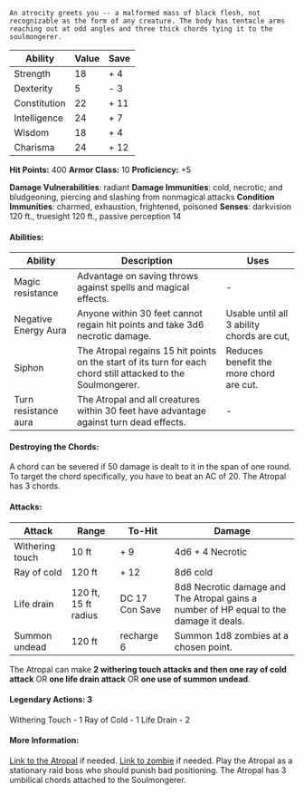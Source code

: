 	An atrocity greets you -- a malformed mass of black flesh, not recognizable as the form of any creature. The body has tentacle arms reaching out at odd angles and three thick chords tying it to the soulmongerer.

| Ability | Value | Save |
| - | - | - | 
| Strength | 18 | + 4 |
| Dexterity | 5 | - 3 | 
| Constitution | 22 | + 11 | 
| Intelligence | 24 | + 7 | 
| Wisdom | 18 | + 4 |
| Charisma | 24 | + 12 |

**Hit Points:** 400
**Armor Class:** 10
**Proficiency:** +5

**Damage Vulnerabilities**: radiant
**Damage Immunities**: cold, necrotic; and bludgeoning, piercing and slashing from nonmagical attacks
**Condition Immunities**: charmed, exhaustion, frightened, poisoned
**Senses**: darkvision 120 ft., truesight 120 ft., passive perception 14

#### Abilities:
| Ability | Description | Uses |
| - | - | - |
| Magic resistance | Advantage on saving throws against spells and magical effects. | - |
| Negative Energy Aura | Anyone within 30 feet cannot regain hit points and take 3d6 necrotic damage. | Usable until all 3 ability chords are cut, |
| Siphon | The Atropal regains 15 hit points on the start of its turn for each chord still attacked to the Soulmongerer. | Reduces benefit the more chord are cut. | 
| Turn resistance aura | The Atropal and all creatures within 30 feet have advantage against turn dead effects. | - |

#### Destroying the Chords:
A chord can be severed if 50 damage is dealt to it in the span of one round. To target the chord specifically, you have to beat an AC of 20. 
The Atropal has 3 chords. 
#### Attacks:
| Attack | Range | To-Hit | Damage |
| - | - | - | - | 
| Withering touch | 10 ft | + 9 | 4d6 + 4 Necrotic |
| Ray of cold | 120 ft | + 12 | 8d6 cold |
| Life drain | 120 ft, 15 ft radius | DC 17 Con Save | 8d8 Necrotic damage and The Atropal gains a number of HP equal to the damage it deals. | 
| Summon undead | 120 ft | recharge 6 | Summon 1d8 zombies at a chosen point. |
The Atropal can make **2 withering touch attacks and then one ray of cold attack** OR **one life drain attack** OR **one use of summon undead**. 

#### Legendary Actions: 3
Withering Touch - 1
Ray of Cold - 1
Life Drain - 2

#### More Information:
[Link to the Atropal](https://dr-eigenvalue.github.io/bestiary/creature/atropal) if needed.
[Link to zombie](https://roll20.net/compendium/dnd5e/Zombie#content) if needed. 
Play the Atropal as a stationary raid boss who should punish bad positioning. 
The Atropal has 3 umbilical chords attached to the Soulmongerer.  
